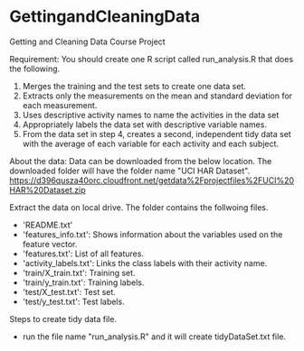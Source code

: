 # GettingandCleaningData
Getting and Cleaning Data Course Project

Requirement: 
You should create one R script called run_analysis.R that does the following. 
1) Merges the training and the test sets to create one data set.
2) Extracts only the measurements on the mean and standard deviation for each measurement. 
3) Uses descriptive activity names to name the activities in the data set
4) Appropriately labels the data set with descriptive variable names. 
5) From the data set in step 4, creates a second, independent tidy data set with the average of each variable for each activity and each subject.

About the data:
Data can be downloaded from the below location. The downloaded folder will have the folder name "UCI HAR Dataset". 
https://d396qusza40orc.cloudfront.net/getdata%2Fprojectfiles%2FUCI%20HAR%20Dataset.zip 


Extract the data on local drive. The folder contains the follwoing files.
- 'README.txt'
- 'features_info.txt': Shows information about the variables used on the feature vector.
- 'features.txt': List of all features.
- 'activity_labels.txt': Links the class labels with their activity name.
- 'train/X_train.txt': Training set.
- 'train/y_train.txt': Training labels.
- 'test/X_test.txt': Test set.
- 'test/y_test.txt': Test labels.
 
Steps to create tidy data file.
- run the file name "run_analysis.R" and it will create tidyDataSet.txt file.
